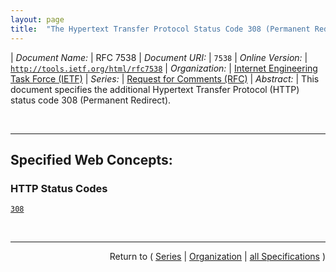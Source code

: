 ```yaml
---
layout: page
title:  "The Hypertext Transfer Protocol Status Code 308 (Permanent Redirect)"
---
```


| *Document Name:* | RFC 7538
| *Document URI:* | `7538`
| *Online Version:* | [`http://tools.ietf.org/html/rfc7538`](http://tools.ietf.org/html/rfc7538)
| *Organization:* | [Internet Engineering Task Force (IETF)](..  "List of specification series by this organization")
| *Series:* | [Request for Comments (RFC)](.  "List of specifications in this series")
| *Abstract:* | This document specifies the additional Hypertext Transfer Protocol (HTTP) status code 308 (Permanent Redirect).

<br/>
<hr/>

## Specified Web Concepts:

### HTTP Status Codes

[`308`](/concepts/http-status-code/308 "The 308 (Permanent Redirect) status code indicates that the target resource has been assigned a new permanent URI and any future references to this resource ought to use one of the enclosed URIs.")



<br/>
<hr/>

<p style="text-align: right">Return to ( <a href="./">Series</a> | <a href="../">Organization</a> | <a href="../../">all Specifications</a> )</p>